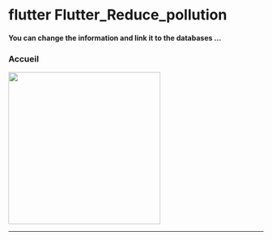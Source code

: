 <h1> flutter Flutter_Reduce_pollution </h1> <h4> You can change the information and link it to the databases ...</h4> 
<h3>Accueil</h3> 

<img src="https://github.com/abenkoula71/Flutter-caffee-d/blob/main/Screenshot_1643032183.png" width="300" /> <hr>
